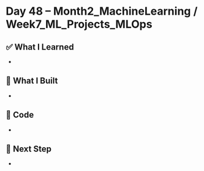 # Day 48 – Month2_MachineLearning / Week7_ML_Projects_MLOps

## ✅ What I Learned
- 

## 🔨 What I Built
- 

## 📂 Code
- 

## 🎯 Next Step
- 
